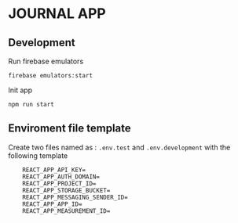 # JOURNAL APP

## Development
Run firebase emulators

```text
firebase emulators:start
```

Init app

```text
npm run start
```

## Enviroment file template
Create two files named as : `.env.test` and `.env.development` with the following template

```text
    REACT_APP_API_KEY=
    REACT_APP_AUTH_DOMAIN=
    REACT_APP_PROJECT_ID=
    REACT_APP_STORAGE_BUCKET=
    REACT_APP_MESSAGING_SENDER_ID=
    REACT_APP_APP_ID=
    REACT_APP_MEASUREMENT_ID=
```


